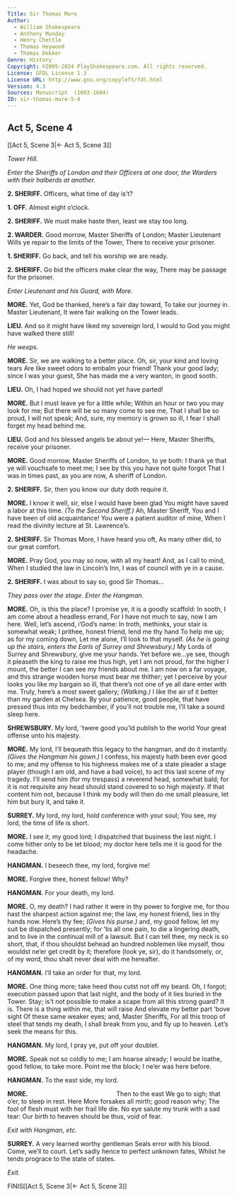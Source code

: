 ```yaml
---
Title: Sir Thomas More
Author: 
  - William Shakespeare
  - Anthony Munday
  - Henry Chettle
  - Thomas Heywood
  - Thomas Dekker
Genre: History
Copyright: ©2005-2024 PlayShakespeare.com. All rights reserved.
License: GFDL License 1.3
License URL: http://www.gnu.org/copyleft/fdl.html
Version: 4.3
Sources: Manuscript  (1603-1604)
ID: sir-thomas-more-5-4
---
```


## Act 5, Scene 4
[[Act 5, Scene 3|← Act 5, Scene 3]]

*Tower Hill.*

*Enter the Sheriffs of London and their Officers at one door, the Warders with their halberds at another.*

**2. SHERIFF.**
Officers, what time of day is’t?

**1. OFF.**
Almost eight o’clock.

**2. SHERIFF.**
We must make haste then, least we stay too long.

**2. WARDER.**
Good morrow, Master Sheriffs of London; Master Lieutenant
Wills ye repair to the limits of the Tower,
There to receive your prisoner.

**1. SHERIFF.**
Go back, and tell his worship we are ready.

**2. SHERIFF.**
Go bid the officers make clear the way,
There may be passage for the prisoner.

*Enter Lieutenant and his Guard, with More.*

**MORE.**
Yet, God be thanked, here’s a fair day toward,
To take our journey in. Master Lieutenant,
It were fair walking on the Tower leads.

**LIEU.**
And so it might have liked my sovereign lord,
I would to God you might have walked there still!

*He weeps.*

**MORE.**
Sir, we are walking to a better place.
Oh, sir, your kind and loving tears
Are like sweet odors to embalm your friend!
Thank your good lady; since I was your guest,
She has made me a very wanton, in good sooth.

**LIEU.**
Oh, I had hoped we should not yet have parted!

**MORE.**
But I must leave ye for a little while;
Within an hour or two you may look for me;
But there will be so many come to see me,
That I shall be so proud, I will not speak;
And, sure, my memory is grown so ill,
I fear I shall forget my head behind me.

**LIEU.**
God and his blessed angels be about ye!⁠—
Here, Master Sheriffs, receive your prisoner.

**MORE.**
Good morrow, Master Sheriffs of London, to ye both:
I thank ye that ye will vouchsafe to meet me;
I see by this you have not quite forgot
That I was in times past, as you are now,
A sheriff of London.

**2. SHERIFF.**
Sir, then you know our duty doth require it.

**MORE.**
I know it well, sir, else I would have been glad
You might have saved a labor at this time.
*(To the Second Sheriff.)*
Ah, Master Sheriff,
You and I have been of old acquaintance!
You were a patient auditor of mine,
When I read the divinity lecture at St. Lawrence’s.

**2. SHERIFF.**
Sir Thomas More, I have heard you oft,
As many other did, to our great comfort.

**MORE.**
Pray God, you may so now, with all my heart!
And, as I call to mind,
When I studied the law in Lincoln’s Inn,
I was of council with ye in a cause.

**2. SHERIFF.**
I was about to say so, good Sir Thomas...

*They pass over the stage. Enter the Hangman.*

**MORE.**
Oh, is this the place?
I promise ye, it is a goodly scaffold:
In sooth, I am come about a headless errand,
For I have not much to say, now I am here.
Well, let’s ascend, i’God’s name:
In troth, methinks, your stair is somewhat weak;
I prithee, honest friend, lend me thy hand
To help me up; as for my coming down,
Let me alone, I’ll look to that myself.
*(As he is going up the stairs, enters the Earls of Surrey and Shrewsbury.)*
My Lords of Surrey and Shrewsbury, give me your hands. Yet before we...ye see, though it pleaseth the king to raise me thus high, yet I am not proud, for the higher I mount, the better I can see my friends about me. I am now on a far voyage, and this strange wooden horse must bear me thither; yet I perceive by your looks you like my bargain so ill, that there’s not one of ye all dare enter with me. Truly, here’s a most sweet gallery;
*(Walking.)*
I like the air of it better than my garden at Chelsea. By your patience, good people, that have pressed thus into my bedchamber, if you’ll not trouble me, I’ll take a sound sleep here.

**SHREWSBURY.**
My lord, ’twere good you’ld publish to the world
Your great offense unto his majesty.

**MORE.**
My lord, I’ll bequeath this legacy to the hangman, and do it instantly.
*(Gives the Hangman his gown.)*
I confess, his majesty hath been ever good to me; and my offense to his highness makes me of a state pleader a stage player (though I am old, and have a bad voice), to act this last scene of my tragedy. I’ll send him (for my trespass) a reverend head, somewhat bald; for it is not requisite any head should stand covered to so high majesty. If that content him not, because I think my body will then do me small pleasure, let him but bury it, and take it.

**SURREY.**
My lord, my lord, hold conference with your soul;
You see, my lord, the time of life is short.

**MORE.**
I see it, my good lord; I dispatched that business the last night. I come hither only to be let blood; my doctor here tells me it is good for the headache.

**HANGMAN.**
I beseech thee, my lord, forgive me!

**MORE.**
Forgive thee, honest fellow! Why?

**HANGMAN.**
For your death, my lord.

**MORE.**
O, my death? I had rather it were in thy power to forgive me, for thou hast the sharpest action against me; the law, my honest friend, lies in thy hands now. Here’s thy fee;
*(Gives his purse.)*
and, my good fellow, let my suit be dispatched presently; for ’tis all one pain, to die a lingering death, and to live in the continual mill of a lawsuit. But I can tell thee, my neck is so short, that, if thou shouldst behead an hundred noblemen like myself, thou wouldst ne’er get credit by it; therefore (look ye, sir), do it handsomely, or, of my word, thou shalt never deal with me hereafter.

**HANGMAN.**
I’ll take an order for that, my lord.

**MORE.**
One thing more; take heed thou cutst not off my beard. Oh, I forgot; execution passed upon that last night, and the body of it lies buried in the Tower. Stay; is’t not possible to make a scape from all this strong guard? It is.
There is a thing within me, that will raise
And elevate my better part ’bove sight
Of these same weaker eyes; and, Master Sheriffs,
For all this troop of steel that tends my death,
I shall break from you, and fly up to heaven.
Let’s seek the means for this.

**HANGMAN.**
My lord, I pray ye, put off your doublet.

**MORE.**
Speak not so coldly to me; I am hoarse already;
I would be loathe, good fellow, to take more.
Point me the block; I ne’er was here before.

**HANGMAN.**
To the east side, my lord.

**MORE.**
              Then to the east
We go to sigh; that o’er, to sleep in rest.
Here More forsakes all mirth; good reason why;
The fool of flesh must with her frail life die.
No eye salute my trunk with a sad tear:
Our birth to heaven should be thus, void of fear.

*Exit with Hangman, etc.*

**SURREY.**
A very learned worthy gentleman
Seals error with his blood. Come, we’ll to court.
Let’s sadly hence to perfect unknown fates,
Whilst he tends prograce to the state of states.

*Exit.*

FINIS[[Act 5, Scene 3|← Act 5, Scene 3]]